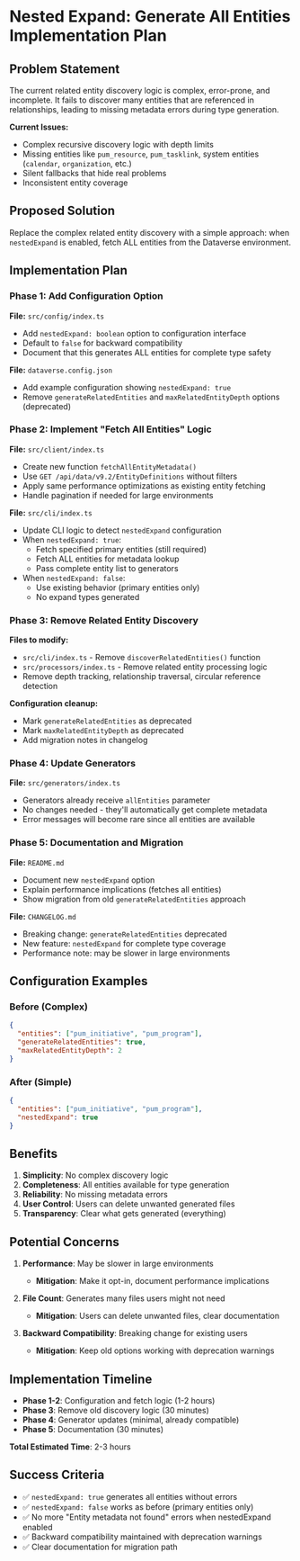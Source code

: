 # Nested Expand: Generate All Entities Implementation Plan

## Problem Statement

The current related entity discovery logic is complex, error-prone, and incomplete. It fails to discover many entities that are referenced in relationships, leading to missing metadata errors during type generation.

**Current Issues:**
- Complex recursive discovery logic with depth limits
- Missing entities like `pum_resource`, `pum_tasklink`, system entities (`calendar`, `organization`, etc.)
- Silent fallbacks that hide real problems
- Inconsistent entity coverage

## Proposed Solution

Replace the complex related entity discovery with a simple approach: when `nestedExpand` is enabled, fetch ALL entities from the Dataverse environment.

## Implementation Plan

### Phase 1: Add Configuration Option

**File:** `src/config/index.ts`
- Add `nestedExpand: boolean` option to configuration interface
- Default to `false` for backward compatibility
- Document that this generates ALL entities for complete type safety

**File:** `dataverse.config.json`
- Add example configuration showing `nestedExpand: true`
- Remove `generateRelatedEntities` and `maxRelatedEntityDepth` options (deprecated)

### Phase 2: Implement "Fetch All Entities" Logic

**File:** `src/client/index.ts`
- Create new function `fetchAllEntityMetadata()`
- Use `GET /api/data/v9.2/EntityDefinitions` without filters
- Apply same performance optimizations as existing entity fetching
- Handle pagination if needed for large environments

**File:** `src/cli/index.ts`
- Update CLI logic to detect `nestedExpand` configuration
- When `nestedExpand: true`:
  - Fetch specified primary entities (still required)
  - Fetch ALL entities for metadata lookup
  - Pass complete entity list to generators
- When `nestedExpand: false`:
  - Use existing behavior (primary entities only)
  - No expand types generated

### Phase 3: Remove Related Entity Discovery

**Files to modify:**
- `src/cli/index.ts` - Remove `discoverRelatedEntities()` function
- `src/processors/index.ts` - Remove related entity processing logic
- Remove depth tracking, relationship traversal, circular reference detection

**Configuration cleanup:**
- Mark `generateRelatedEntities` as deprecated
- Mark `maxRelatedEntityDepth` as deprecated
- Add migration notes in changelog

### Phase 4: Update Generators

**File:** `src/generators/index.ts`
- Generators already receive `allEntities` parameter
- No changes needed - they'll automatically get complete metadata
- Error messages will become rare since all entities are available

### Phase 5: Documentation and Migration

**File:** `README.md`
- Document new `nestedExpand` option
- Explain performance implications (fetches all entities)
- Show migration from old `generateRelatedEntities` approach

**File:** `CHANGELOG.md`
- Breaking change: `generateRelatedEntities` deprecated
- New feature: `nestedExpand` for complete type coverage
- Performance note: may be slower in large environments

## Configuration Examples

### Before (Complex)
```json
{
  "entities": ["pum_initiative", "pum_program"],
  "generateRelatedEntities": true,
  "maxRelatedEntityDepth": 2
}
```

### After (Simple)
```json
{
  "entities": ["pum_initiative", "pum_program"], 
  "nestedExpand": true
}
```

## Benefits

1. **Simplicity**: No complex discovery logic
2. **Completeness**: All entities available for type generation
3. **Reliability**: No missing metadata errors
4. **User Control**: Users can delete unwanted generated files
5. **Transparency**: Clear what gets generated (everything)

## Potential Concerns

1. **Performance**: May be slower in large environments
   - **Mitigation**: Make it opt-in, document performance implications
   
2. **File Count**: Generates many files users might not need
   - **Mitigation**: Users can delete unwanted files, clear documentation
   
3. **Backward Compatibility**: Breaking change for existing users
   - **Mitigation**: Keep old options working with deprecation warnings

## Implementation Timeline

- **Phase 1-2**: Configuration and fetch logic (1-2 hours)
- **Phase 3**: Remove old discovery logic (30 minutes)  
- **Phase 4**: Generator updates (minimal, already compatible)
- **Phase 5**: Documentation (30 minutes)

**Total Estimated Time**: 2-3 hours

## Success Criteria

- ✅ `nestedExpand: true` generates all entities without errors
- ✅ `nestedExpand: false` works as before (primary entities only)
- ✅ No more "Entity metadata not found" errors when nestedExpand enabled
- ✅ Backward compatibility maintained with deprecation warnings
- ✅ Clear documentation for migration path